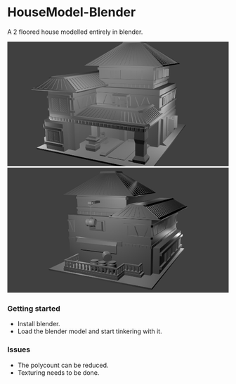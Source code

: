 # HouseModel-Blender
A 2 floored house modelled entirely in blender.

![House View 1](/untitled.png?raw=true "House View 1")
![House View 2](/untitled2.png?raw=true "House View 2")

### Getting started
* Install blender.
* Load the blender model and start tinkering with it.

### Issues
* The polycount can be reduced.
* Texturing needs to be done.
